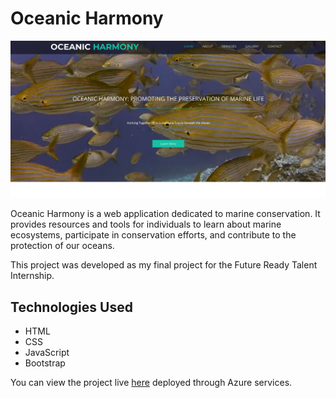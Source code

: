 # Oceanic Harmony

![Oceanic Harmony](oceanic_harmony_image.jpg)

Oceanic Harmony is a web application dedicated to marine conservation. It provides resources and tools for individuals to learn about marine ecosystems, participate in conservation efforts, and contribute to the protection of our oceans.

This project was developed as my final project for the Future Ready Talent Internship. 

## Technologies Used

- HTML
- CSS
- JavaScript
- Bootstrap

You can view the project live [here](https://ambitious-forest-06d46d110.4.azurestaticapps.net/) deployed through Azure services.
